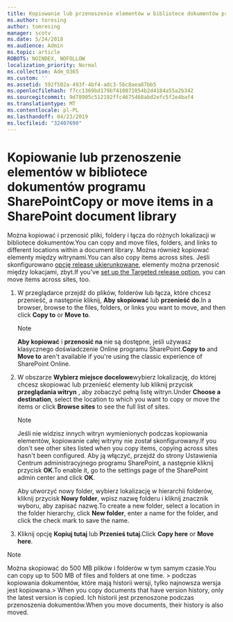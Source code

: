 ```yaml
---
title: Kopiowanie lub przenoszenie elementów w bibliotece dokumentów programu SharePoint
ms.author: toresing
author: tomresing
manager: scotv
ms.date: 5/24/2018
ms.audience: Admin
ms.topic: article
ROBOTS: NOINDEX, NOFOLLOW
localization_priority: Normal
ms.collection: Adm_O365
ms.custom: ''
ms.assetid: 592f502a-493f-4bf4-adc3-5bc8aea87bb5
ms.openlocfilehash: f7cc1369bd179bf410871054b2d4184a55a2b342
ms.sourcegitcommit: 9d78905c512192ffc4675468abd2efc5f2e4baf4
ms.translationtype: MT
ms.contentlocale: pl-PL
ms.lasthandoff: 04/23/2019
ms.locfileid: "32407690"
---
```

# <a name="copy-or-move-items-in-a-sharepoint-document-library"></a><span data-ttu-id="0dfd6-102">Kopiowanie lub przenoszenie elementów w bibliotece dokumentów programu SharePoint</span><span class="sxs-lookup"><span data-stu-id="0dfd6-102">Copy or move items in a SharePoint document library</span></span>

<span data-ttu-id="0dfd6-103">Można kopiować i przenosić pliki, foldery i łącza do różnych lokalizacji w bibliotece dokumentów.</span><span class="sxs-lookup"><span data-stu-id="0dfd6-103">You can copy and move files, folders, and links to different locations within a document library.</span></span> <span data-ttu-id="0dfd6-104">Można również kopiować elementy między witrynami.</span><span class="sxs-lookup"><span data-stu-id="0dfd6-104">You can also copy items across sites.</span></span> <span data-ttu-id="0dfd6-105">Jeśli skonfigurowano [opcję release ukierunkowane](https://go.microsoft.com/fwlink/?linkid=622980), elementy można przenosić między lokacjami, zbyt.</span><span class="sxs-lookup"><span data-stu-id="0dfd6-105">If you've [set up the Targeted release option](https://go.microsoft.com/fwlink/?linkid=622980), you can move items across sites, too.</span></span>
  
1. <span data-ttu-id="0dfd6-106">W przeglądarce przejdź do plików, folderów lub łącza, które chcesz przenieść, a następnie kliknij, **Aby skopiować** lub **przenieść do**.</span><span class="sxs-lookup"><span data-stu-id="0dfd6-106">In a browser, browse to the files, folders, or links you want to move, and then click **Copy to** or **Move to**.</span></span>
    
    > [!NOTE]
    > <span data-ttu-id="0dfd6-107">**Aby kopiować** i **przenosić na** nie są dostępne, jeśli używasz klasycznego doświadczenie Online programu SharePoint.</span><span class="sxs-lookup"><span data-stu-id="0dfd6-107">**Copy to** and **Move to** aren't available if you're using the classic experience of SharePoint Online.</span></span> 
  
2. <span data-ttu-id="0dfd6-108">W obszarze **Wybierz miejsce docelowe**wybierz lokalizację, do której chcesz skopiować lub przenieść elementy lub kliknij przycisk **przeglądania witryn** , aby zobaczyć pełną listę witryn.</span><span class="sxs-lookup"><span data-stu-id="0dfd6-108">Under **Choose a destination**, select the location to which you want to copy or move the items or click **Browse sites** to see the full list of sites.</span></span> 
    
    > [!NOTE]
    > <span data-ttu-id="0dfd6-109">Jeśli nie widzisz innych witryn wymienionych podczas kopiowania elementów, kopiowanie całej witryny nie został skonfigurowany.</span><span class="sxs-lookup"><span data-stu-id="0dfd6-109">If you don't see other sites listed when you copy items, copying across sites hasn't been configured.</span></span> <span data-ttu-id="0dfd6-110">Aby ją włączyć, przejdź do strony Ustawienia Centrum administracyjnego programu SharePoint, a następnie kliknij przycisk **OK**.</span><span class="sxs-lookup"><span data-stu-id="0dfd6-110">To enable it, go to the settings page of the SharePoint admin center and click **OK**.</span></span> 
  
    <span data-ttu-id="0dfd6-111">Aby utworzyć nowy folder, wybierz lokalizację w hierarchii folderów, kliknij przycisk **Nowy folder**, wpisz nazwę folderu i kliknij znacznik wyboru, aby zapisać nazwę.</span><span class="sxs-lookup"><span data-stu-id="0dfd6-111">To create a new folder, select a location in the folder hierarchy, click **New folder**, enter a name for the folder, and click the check mark to save the name.</span></span>
    
3. <span data-ttu-id="0dfd6-112">Kliknij opcję **Kopiuj tutaj** lub **Przenieś tutaj**.</span><span class="sxs-lookup"><span data-stu-id="0dfd6-112">Click **Copy here** or **Move here**.</span></span>
    
> [!NOTE]
>  <span data-ttu-id="0dfd6-113">Można skopiować do 500 MB plików i folderów w tym samym czasie.</span><span class="sxs-lookup"><span data-stu-id="0dfd6-113">You can copy up to 500 MB of files and folders at one time.</span></span> <span data-ttu-id="0dfd6-114">> podczas kopiowania dokumentów, które mają historii wersji, tylko najnowsza wersja jest kopiowana.</span><span class="sxs-lookup"><span data-stu-id="0dfd6-114">>  When you copy documents that have version history, only the latest version is copied.</span></span> <span data-ttu-id="0dfd6-115">Ich historii jest przenoszone podczas przenoszenia dokumentów.</span><span class="sxs-lookup"><span data-stu-id="0dfd6-115">When you move documents, their history is also moved.</span></span> 
  

